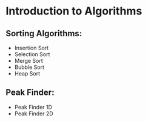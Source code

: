 # Introduction to Algorithms
## Sorting Algorithms:
* Insertion Sort
* Selection Sort 
* Merge Sort
* Bubble Sort 
* Heap Sort


## Peak Finder:
* Peak Finder 1D
* Peak Finder 2D
